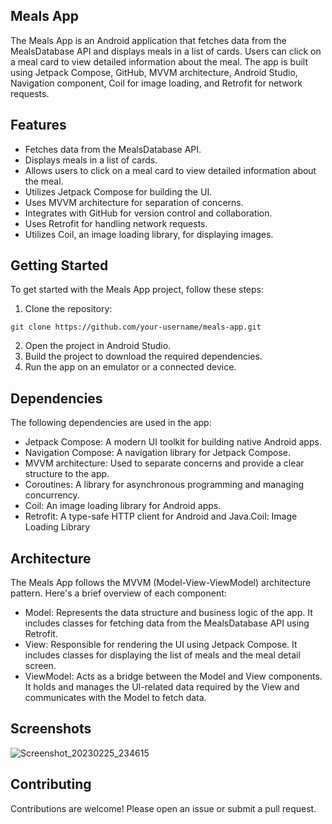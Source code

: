 ## Meals App
The Meals App is an Android application that fetches data from the MealsDatabase API and displays meals in a list of cards. Users can click on a meal card to view detailed information about the meal. The app is built using Jetpack Compose, GitHub, MVVM architecture, Android Studio, Navigation component, Coil for image loading, and Retrofit for network requests.

## Features
- Fetches data from the MealsDatabase API.
- Displays meals in a list of cards.
- Allows users to click on a meal card to view detailed information about the meal.
- Utilizes Jetpack Compose for building the UI.
- Uses MVVM architecture for separation of concerns.
- Integrates with GitHub for version control and collaboration.
- Uses Retrofit for handling network requests.
- Utilizes Coil, an image loading library, for displaying images.

## Getting Started
To get started with the Meals App project, follow these steps:

1. Clone the repository:
```
git clone https://github.com/your-username/meals-app.git
```
2. Open the project in Android Studio.
3. Build the project to download the required dependencies.
4. Run the app on an emulator or a connected device.

## Dependencies
The following dependencies are used in the app:

- Jetpack Compose: A modern UI toolkit for building native Android apps.
- Navigation Compose: A navigation library for Jetpack Compose.
- MVVM architecture: Used to separate concerns and provide a clear structure to the app.
- Coroutines: A library for asynchronous programming and managing concurrency.
- Coil: An image loading library for Android apps.
- Retrofit: A type-safe HTTP client for Android and Java.Coil: Image Loading Library

## Architecture
The Meals App follows the MVVM (Model-View-ViewModel) architecture pattern. Here's a brief overview of each component:

- Model: Represents the data structure and business logic of the app. It includes classes for fetching data from the MealsDatabase API using Retrofit.
- View: Responsible for rendering the UI using Jetpack Compose. It includes classes for displaying the list of meals and the meal detail screen.
- ViewModel: Acts as a bridge between the Model and View components. It holds and manages the UI-related data required by the View and communicates with the Model to fetch data.

## Screenshots
![Screenshot_20230225_234615](https://github.com/Ben-ayesu/Meal_App_Retrofit/assets/19813169/72998575-2b6e-4aa8-9d9b-fc4fe696b81f)

## Contributing
Contributions are welcome! Please open an issue or submit a pull request.

